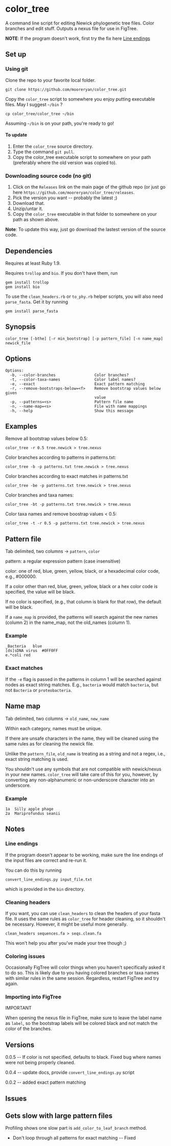 # color_tree #

A command line script for editing Newick phylogenetic tree
files. Color branches and edit stuff. Outputs a nexus file for use in
FigTree.

**NOTE**: If the program doesn't work, first try the fix here
[Line endings](#line-endings)

## Set up ##

### Using git ###

Clone the repo to your favorite local folder.

	git clone https://github.com/mooreryan/color_tree.git

Copy the `color_tree` script to somewhere you enjoy putting
executable files. May I suggest `~/bin` ?

	cp color_tree/color_tree ~/bin

Assuming `~/bin` is on your path, you're ready to go!

#### To update ####

1. Enter the `color_tree` source directory.
2. Type the command `git pull`.
3. Copy the color_tree executable script to somewhere on your path
   (preferably where the old version was copied to).

### Downloading source code (no git) ###

1. Click on the `Releases` link on the main page of the github repo
   (or just go here
   `https://github.com/mooreryan/color_tree/releases`.
2. Pick the version you want -- probably the latest ;)
3. Download that.
4. Unzip/untar it.
5. Copy the `color_tree` executable in that folder to somewhere on
   your path as shown above.

**Note**: To update this way, just go download the lastest version of the
source code.

## Dependencies ##

Requires at least Ruby 1.9.

Requires `trollop` and `bio`. If you don't have them, run

	gem install trollop
	gem install bio

To use the `clean_headers.rb` or `to_phy.rb` helper scripts, you will
also need `parse_fasta`. Get it by running

    gem install parse_fasta

## Synopsis ##

	color_tree [-bthe] [-r min_bootstrap] [-p pattern_file] [-n name_map] newick_file

## Options ##

    Options:
      -b, --color-branches                 Color branches?
      -t, --color-taxa-names               Color label names?
      -e, --exact                          Exact pattern matching
      -r, --remove-bootstraps-below=<f>    Remove bootstrap values below given
                                           value
      -p, --patterns=<s>                   Pattern file name
      -n, --name-map=<s>                   File with name mappings
      -h, --help                           Show this message

## Examples ##

Remove all bootstrap values below 0.5:

	color_tree -r 0.5 tree.newick > tree.nexus

Color branches according to patterns in patterns.txt:

	color_tree -b -p patterns.txt tree.newick > tree.nexus

Color branches according to exact matches in patterns.txt

	color_tree -be -p patterns.txt tree.newick > tree.nexus

Color branches and taxa names:

	color_tree -bt -p patterns.txt tree.newick > tree.nexus

Color taxa names and remove boostrap values < 0.5:

	color_tree -t -r 0.5 -p patterns.txt tree.newick > tree.nexus

## Pattern file ##

Tab delimited, two columns -> `pattern`, `color`

pattern: a regular expression pattern (case insensitive)

color: one of red, blue, green, yellow, black, or a hexadecimal color
code, e.g., #000000.

If a color other than red, blue, green, yellow, black or a hex color
code is specified, the value will be black.

If no color is specified, (e.g., that column is blank for that row),
the default will be black.

If a `name_map` is provided, the patterns will search against the new
names (column 2) in the name_map, not the old_names (column 1).

### Example ###

    _Bacteria	blue
    [ds]sDNA virus	#0FF0FF
    e.*coli	red

### Exact matches ###

If the `-e` flag is passed in the patterns in column 1 will be
searched against nodes as exact string matches. E.g., `bacteria` would
match `bacteria`, but not `Bacteria` or `proteobacteria`.

## Name map ##

Tab delimited, two columns -> `old_name`, `new_name`

Within each category, names must be unique.

If there are unsafe characters in the name, they will be cleaned
using the same rules as for cleaning the newick file.

Unlike the `pattern_file`, `old_name` is treating as a string and not
a regex, i.e., exact string matching is used.

You shouldn't use any symbols that are not compatible with
newick/nexus in your new names. `color_tree` will take care of this
for you, however, by converting any non-alphanumeric or non-underscore
character into an underscore.

### Example ###

    1a	Silly apple phage
    2a	Mariprofundus seanii

## Notes ##

### Line endings ###

If the program doesn't appear to be working, make sure the line
endings of the input files are correct and re-run it.

You can do this by running

    convert_line_endings.py input_file.txt

which is provided in the `bin` directory.

### Cleaning headers ###

If you want, you can use `clean_headers` to clean the headers of your
fasta file. It uses the same rules as `color_tree` for header
cleaning, so it shouldn't be necessary. However, it might be useful
more generally.

	clean_headers sequences.fa > seqs.clean.fa

This won't help you after you've made your tree though ;)

### Coloring issues ###

Occasionally FigTree will color things when you haven't specifically
asked it to do so. This is likely due to you having colored branches
or taxa names with similar rules in the same session. Regardless,
restart FigTree and try again.

### Importing into FigTree ###

IMPORTANT

When opening the nexus file in FigTree, make sure to leave the label
name as `label`, so the bootstrap labels will be colored black and not
match the color of the branches.

## Versions ##

0.0.5 -- If color is not specified, defaults to black. Fixed bug where
names were not being properly cleaned.

0.0.4 -- update docs, provide `convert_line_endings.py` script

0.0.2 -- added exact pattern matching

## Issues ##

## Gets slow with large pattern files ##

Profiling shows one slow part is `add_color_to_leaf_branch`
method.

- Don't loop through all patterns for exact matching -- Fixed
